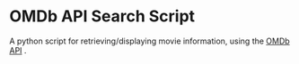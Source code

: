 OMDb API Search Script
===============

A python script for retrieving/displaying movie information, using the [OMDb API](http://www.omdbapi.com/) .
